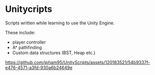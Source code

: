 # Unitycripts

Scripts written while learning to use the Unity Engine.

These include:
- player controller
- A* pathfinding
- Custom data structures (BST, Heap etc.)



https://github.com/jpham95/UnityScripts/assets/120183521/54b9337f-e476-4571-a3fd-930a6b24649e

